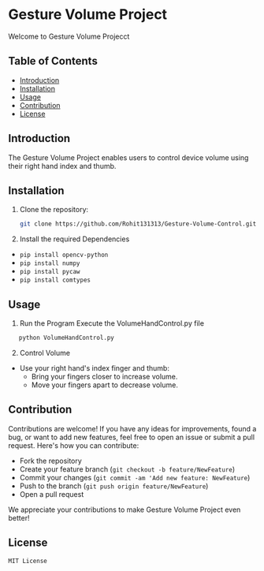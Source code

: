 # Gesture Volume Project

Welcome to Gesture Volume Projecct

## Table of Contents

- [Introduction](#introduction)
- [Installation](#installation)
- [Usage](#usage)
- [Contribution](#contribution)
- [License](#license)

## Introduction

The Gesture Volume Project enables users to control device volume using their right hand index and thumb. 

## Installation

1. Clone the repository:
   ```bash
   git clone https://github.com/Rohit131313/Gesture-Volume-Control.git

2. Install the required Dependencies
- `pip install opencv-python`
- `pip install numpy`
- `pip install pycaw`
- `pip install comtypes`

## Usage
1. Run the Program
Execute the VolumeHandControl.py file
```python
   python VolumeHandControl.py
```
2. Control Volume
- Use your right hand's index finger and thumb:
  - Bring your fingers closer to increase volume.
  - Move your fingers apart to decrease volume.

## Contribution
Contributions are welcome! If you have any ideas for improvements, found a bug, or want to add new features, feel free to open an issue or submit a pull request. Here's how you can contribute:

- Fork the repository
- Create your feature branch (`git checkout -b feature/NewFeature`)
- Commit your changes (`git commit -am 'Add new feature: NewFeature`)
- Push to the branch (`git push origin feature/NewFeature`)
- Open a pull request

We appreciate your contributions to make Gesture Volume Project even better!

## License
`MIT License`